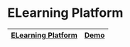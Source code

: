 # ELearning Platform

| [ELearning Platform](https://github.com/slimanesedrati/ELearning-Platform)                 | [Demo ](https://slimanesedrati.github.io/ELearning-Platform/)                                         |
| ---------------------------------------------------------------------------------------------------------- | -----------------------------------------------
